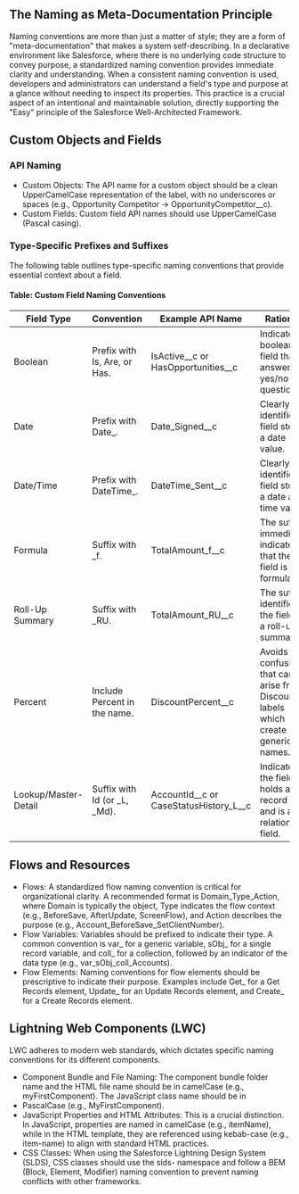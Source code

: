 ## The Naming as Meta-Documentation Principle

Naming conventions are more than just a matter of style; they are a form of "meta-documentation" that makes a system self-describing. In a declarative environment like Salesforce, where there is no underlying code structure to convey purpose, a standardized naming convention provides immediate clarity and understanding. When a consistent naming convention is used, developers and administrators can understand a field's type and purpose at a glance without needing to inspect its properties. This practice is a crucial aspect of an intentional and maintainable solution, directly supporting the "Easy" principle of the Salesforce Well-Architected Framework.

## Custom Objects and Fields

### API Naming

- Custom Objects: The API name for a custom object should be a clean UpperCamelCase representation of the label, with no underscores or spaces (e.g., Opportunity Competitor -> OpportunityCompetitor__c).
- Custom Fields: Custom field API names should use UpperCamelCase (Pascal casing).

### Type-Specific Prefixes and Suffixes

The following table outlines type-specific naming conventions that provide essential context about a field.

#### Table: Custom Field Naming Conventions

| Field Type           | Convention                                 | Example API Name                    | Rationale                                                                                     |
|---------------------|---------------------------------------------|-------------------------------------|-----------------------------------------------------------------------------------------------|
| Boolean             | Prefix with Is, Are, or Has.                | IsActive__c or HasOpportunities__c  | Indicates a boolean field that answers a yes/no question.                                     |
| Date                | Prefix with Date_.                          | Date_Signed__c                      | Clearly identifies a field storing a date value.                                              |
| Date/Time           | Prefix with DateTime_.                      | DateTime_Sent__c                    | Clearly identifies a field storing a date and time value.                                     |
| Formula             | Suffix with _f.                             | TotalAmount_f__c                    | The suffix immediately indicates that the field is a formula.                                 |
| Roll-Up Summary     | Suffix with _RU.                            | TotalAmount_RU__c                   | The suffix identifies the field as a roll-up summary.                                         |
| Percent             | Include Percent in the name.                | DiscountPercent__c                  | Avoids confusion that can arise from Discount% labels which create generic API names.         |
| Lookup/Master-Detail| Suffix with Id (or _L, _Md).                | AccountId__c or CaseStatusHistory_L__c | Indicates the field holds a record Id and is a relationship field.                         |

## Flows and Resources

- Flows: A standardized flow naming convention is critical for organizational clarity. A recommended format is Domain_Type_Action, where Domain is typically the object, Type indicates the flow context (e.g., BeforeSave, AfterUpdate, ScreenFlow), and Action describes the purpose (e.g., Account_BeforeSave_SetClientNumber).
- Flow Variables: Variables should be prefixed to indicate their type. A common convention is var_ for a generic variable, sObj_ for a single record variable, and coll_ for a collection, followed by an indicator of the data type (e.g., var_sObj_coll_Accounts).
- Flow Elements: Naming conventions for flow elements should be prescriptive to indicate their purpose. Examples include Get_ for a Get Records element, Update_ for an Update Records element, and Create_ for a Create Records element.

## Lightning Web Components (LWC)

LWC adheres to modern web standards, which dictates specific naming conventions for its different components.

- Component Bundle and File Naming: The component bundle folder name and the HTML file name should be in camelCase (e.g., myFirstComponent). The JavaScript class name should be in
- PascalCase (e.g., MyFirstComponent).
- JavaScript Properties and HTML Attributes: This is a crucial distinction. In JavaScript, properties are named in camelCase (e.g., itemName), while in the HTML template, they are referenced using kebab-case (e.g., item-name) to align with standard HTML practices.
- CSS Classes: When using the Salesforce Lightning Design System (SLDS), CSS classes should use the slds- namespace and follow a BEM (Block, Element, Modifier) naming convention to prevent naming conflicts with other frameworks.
